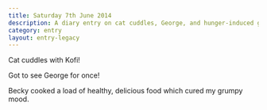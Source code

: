 ```yaml
---
title: Saturday 7th June 2014
description: A diary entry on cat cuddles, George, and hunger-induced grumps
category: entry
layout: entry-legacy
---
```


Cat cuddles with Kofi!

Got to see George for once!

Becky cooked a load of healthy, delicious food which cured my grumpy mood.
